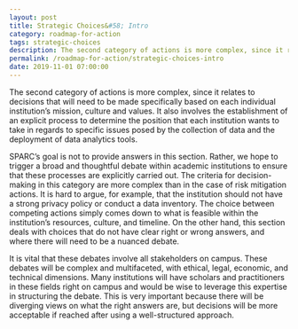 ```yaml
---
layout: post
title: Strategic Choices&#58; Intro
category: roadmap-for-action
tags: strategic-choices
description: The second category of actions is more complex, since it relates to decisions that will need to be made specifically based on each individual institution’s mission, culture and values. It also involves the establishment of an explicit process to determine the position that each institution wants to take in regards to specific issues posed by the collection of data and the deployment of data analytics tools.
permalink: /roadmap-for-action/strategic-choices-intro
date: 2019-11-01 07:00:00
---
```


The second category of actions is more complex, since it relates to decisions that will need to be made specifically based on each individual institution’s mission, culture and values. It also involves the establishment of an explicit process to determine the position that each institution wants to take in regards to specific issues posed by the collection of data and the deployment of data analytics tools.

SPARC’s goal is not to provide answers in this section. Rather, we hope to trigger a broad and thoughtful debate within academic institutions to ensure that these processes are explicitly carried out. The criteria for decision-making in this category are more complex than in the case of risk mitigation actions. It is hard to argue, for example, that the institution should not have a strong privacy policy or conduct a data inventory. The choice between competing actions simply comes down to what is feasible within the institution’s resources, culture, and timeline. On the other hand, this section deals with choices that do not have clear right or wrong answers, and where there will need to be a nuanced debate.

It is vital that these debates involve all stakeholders on campus. These debates will be complex and multifaceted, with ethical, legal, economic, and technical dimensions. Many institutions will have scholars and practitioners in these fields right on campus and would be wise to leverage this expertise in structuring the debate. This is very important because there will be diverging views on what the right answers are, but decisions will be more acceptable if reached after using a well-structured approach.
